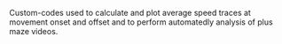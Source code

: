 
Custom-codes used to calculate and plot average speed traces at movement onset and offset and to perform automatedly analysis
of plus maze videos.
